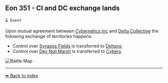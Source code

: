 ## Eon 351 - CI and DC exchange lands

`⌛ Event`

Upon mutual agreement between [Cybernetics Inc](../refs/cybernetics_inc.md) and [Delta Collective](../refs/delta_collective.md) the following exchange of territories happens:
- Control over [Synaxos Fields](../refs/synaxos_fields.md) is transferred to [Deltans](../refs/deltans.md);
- Control over [Dev Null Marsh](../refs/dev_null_marsh.md) is transferred to [Cybers](../refs/cybers.md).
  
![Battle Map](../timeline/map/eon0351.png)

----------
[⬅️ Back to index](../timeline/index.md)
